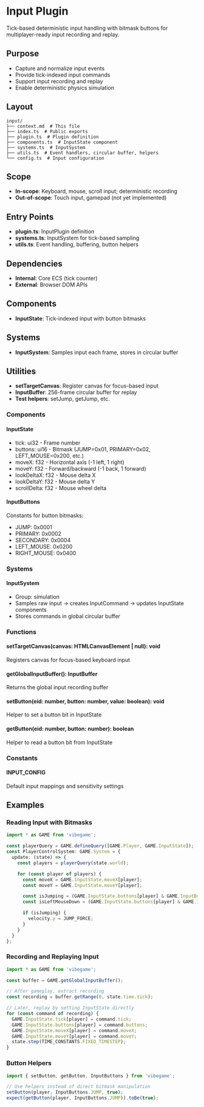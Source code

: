 # Input Plugin

<!-- LLM:OVERVIEW -->
Tick-based deterministic input handling with bitmask buttons for multiplayer-ready input recording and replay.
<!-- /LLM:OVERVIEW -->

## Purpose

- Capture and normalize input events
- Provide tick-indexed input commands
- Support input recording and replay
- Enable deterministic physics simulation

## Layout

```
input/
├── context.md  # This file
├── index.ts  # Public exports
├── plugin.ts  # Plugin definition
├── components.ts  # InputState component
├── systems.ts  # InputSystem
├── utils.ts  # Event handlers, circular buffer, helpers
└── config.ts  # Input configuration
```

## Scope

- **In-scope**: Keyboard, mouse, scroll input; deterministic recording
- **Out-of-scope**: Touch input, gamepad (not yet implemented)

## Entry Points

- **plugin.ts**: InputPlugin definition
- **systems.ts**: InputSystem for tick-based sampling
- **utils.ts**: Event handling, buffering, button helpers

## Dependencies

- **Internal**: Core ECS (tick counter)
- **External**: Browser DOM APIs

## Components

- **InputState**: Tick-indexed input with button bitmasks

## Systems

- **InputSystem**: Samples input each frame, stores in circular buffer

## Utilities

- **setTargetCanvas**: Register canvas for focus-based input
- **InputBuffer**: 256-frame circular buffer for replay
- **Test helpers**: setJump, getJump, etc.

<!-- LLM:REFERENCE -->
### Components

#### InputState
- tick: ui32 - Frame number
- buttons: ui16 - Bitmask (JUMP=0x01, PRIMARY=0x02, LEFT_MOUSE=0x200, etc.)
- moveX: f32 - Horizontal axis (-1 left, 1 right)
- moveY: f32 - Forward/backward (-1 back, 1 forward)
- lookDeltaX: f32 - Mouse delta X
- lookDeltaY: f32 - Mouse delta Y
- scrollDelta: f32 - Mouse wheel delta

#### InputButtons
Constants for button bitmasks:
- JUMP: 0x0001
- PRIMARY: 0x0002
- SECONDARY: 0x0004
- LEFT_MOUSE: 0x0200
- RIGHT_MOUSE: 0x0400

### Systems

#### InputSystem
- Group: simulation
- Samples raw input → creates InputCommand → updates InputState components
- Stores commands in global circular buffer

### Functions

#### setTargetCanvas(canvas: HTMLCanvasElement | null): void
Registers canvas for focus-based keyboard input

#### getGlobalInputBuffer(): InputBuffer
Returns the global input recording buffer

#### setButton(eid: number, button: number, value: boolean): void
Helper to set a button bit in InputState

#### getButton(eid: number, button: number): boolean
Helper to read a button bit from InputState

### Constants

#### INPUT_CONFIG
Default input mappings and sensitivity settings
<!-- /LLM:REFERENCE -->

<!-- LLM:EXAMPLES -->
## Examples

### Reading Input with Bitmasks

```typescript
import * as GAME from 'vibegame';

const playerQuery = GAME.defineQuery([GAME.Player, GAME.InputState]);
const PlayerControlSystem: GAME.System = {
  update: (state) => {
    const players = playerQuery(state.world);

    for (const player of players) {
      const moveX = GAME.InputState.moveX[player];
      const moveY = GAME.InputState.moveY[player];

      const isJumping = (GAME.InputState.buttons[player] & GAME.InputButtons.JUMP) !== 0;
      const isLeftMouseDown = (GAME.InputState.buttons[player] & GAME.InputButtons.LEFT_MOUSE) !== 0;

      if (isJumping) {
        velocity.y = JUMP_FORCE;
      }
    }
  }
};
```

### Recording and Replaying Input

```typescript
import * as GAME from 'vibegame';

const buffer = GAME.getGlobalInputBuffer();

// After gameplay, extract recording
const recording = buffer.getRange(0, state.time.tick);

// Later, replay by setting InputState directly
for (const command of recording) {
  GAME.InputState.tick[player] = command.tick;
  GAME.InputState.buttons[player] = command.buttons;
  GAME.InputState.moveX[player] = command.moveX;
  GAME.InputState.moveY[player] = command.moveY;
  state.step(TIME_CONSTANTS.FIXED_TIMESTEP);
}
```

### Button Helpers

```typescript
import { setButton, getButton, InputButtons } from 'vibegame';

// Use helpers instead of direct bitmask manipulation
setButton(player, InputButtons.JUMP, true);
expect(getButton(player, InputButtons.JUMP)).toBe(true);
```
<!-- /LLM:EXAMPLES -->
